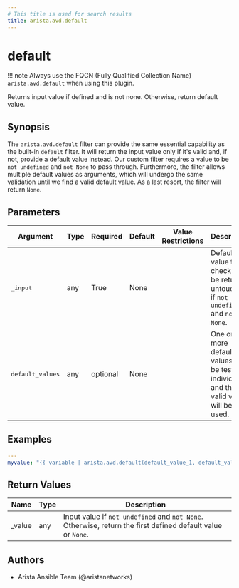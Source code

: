 ```yaml
---
# This title is used for search results
title: arista.avd.default
---
```

<!--
  ~ Copyright (c) 2023-2024 Arista Networks, Inc.
  ~ Use of this source code is governed by the Apache License 2.0
  ~ that can be found in the LICENSE file.
  -->

# default

!!! note
    Always use the FQCN (Fully Qualified Collection Name) `arista.avd.default` when using this plugin.

Returns input value if defined and is not none. Otherwise, return default value.

## Synopsis

The `arista.avd.default` filter can provide the same essential capability as the built-in `default` filter.
It will return the input value only if it&#39;s valid and, if not, provide a default value instead.
Our custom filter requires a value to be `not undefined` and `not None` to pass through.
Furthermore, the filter allows multiple default values as arguments, which will undergo the same validation until we find a valid default value.
As a last resort, the filter will return `None`.

## Parameters

| Argument | Type | Required | Default | Value Restrictions | Description |
| -------- | ---- | -------- | ------- | ------------------ | ----------- |
| <samp>_input</samp> | any | True | None |  | Default value to check. Will be returned untouched if `not undefined` and `not None`. |
| <samp>default_values</samp> | any | optional | None |  | One or more default values will be tested individually, and the first valid value will be used. |

## Examples

```yaml
---
myvalue: "{{ variable | arista.avd.default(default_value_1, default_value_2) }}"
```

## Return Values

| Name | Type | Description |
| ---- | ---- | ----------- |
| _value | any | Input value if `not undefined` and `not None`. Otherwise, return the first defined default value or `None`. |

## Authors

- Arista Ansible Team (@aristanetworks)
